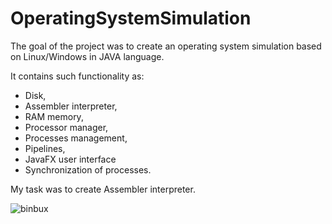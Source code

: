 # OperatingSystemSimulation


The goal of the project was to create an operating system simulation based on Linux/Windows in JAVA language.

It contains such functionality as:

- Disk,
- Assembler interpreter,
- RAM memory,
- Processor manager,
- Processes management,
- Pipelines,
- JavaFX user interface
- Synchronization of processes.

My task was to create Assembler interpreter.



![binbux](https://user-images.githubusercontent.com/28295528/55686058-3656ce80-595d-11e9-8b59-8b03425d7db0.png)
